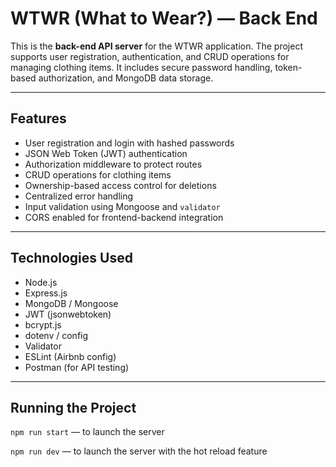 # WTWR (What to Wear?) — Back End

This is the **back-end API server** for the WTWR application. The project supports user registration, authentication, and CRUD operations for managing clothing items. It includes secure password handling, token-based authorization, and MongoDB data storage.

---

## Features

- User registration and login with hashed passwords
- JSON Web Token (JWT) authentication
- Authorization middleware to protect routes
- CRUD operations for clothing items
- Ownership-based access control for deletions
- Centralized error handling
- Input validation using Mongoose and `validator`
- CORS enabled for frontend-backend integration

---

## Technologies Used

- Node.js
- Express.js
- MongoDB / Mongoose
- JWT (jsonwebtoken)
- bcrypt.js
- dotenv / config
- Validator
- ESLint (Airbnb config)
- Postman (for API testing)

---

## Running the Project
`npm run start` — to launch the server 

`npm run dev` — to launch the server with the hot reload feature
